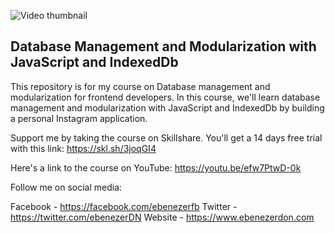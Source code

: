 ![Video thumbnail](https://res.cloudinary.com/ebenezerdn/image/upload/v1601628681/thumbnail_xborxn.png)
## Database Management and Modularization with JavaScript and IndexedDb

This repository is for my course on Database management and modularization for frontend developers.
In this course, we'll learn database management and modularization with JavaScript and IndexedDb by building a personal Instagram application.

Support me by taking the course on Skillshare. You'll get a 14 days free trial with this link: https://skl.sh/3joqGI4

Here's a link to the course on YouTube: https://youtu.be/efw7PtwD-0k <br>

Follow me on social media:

Facebook - https://facebook.com/ebenezerfb
Twitter - https://twitter.com/ebenezerDN
Website - https://www.ebenezerdon.com
